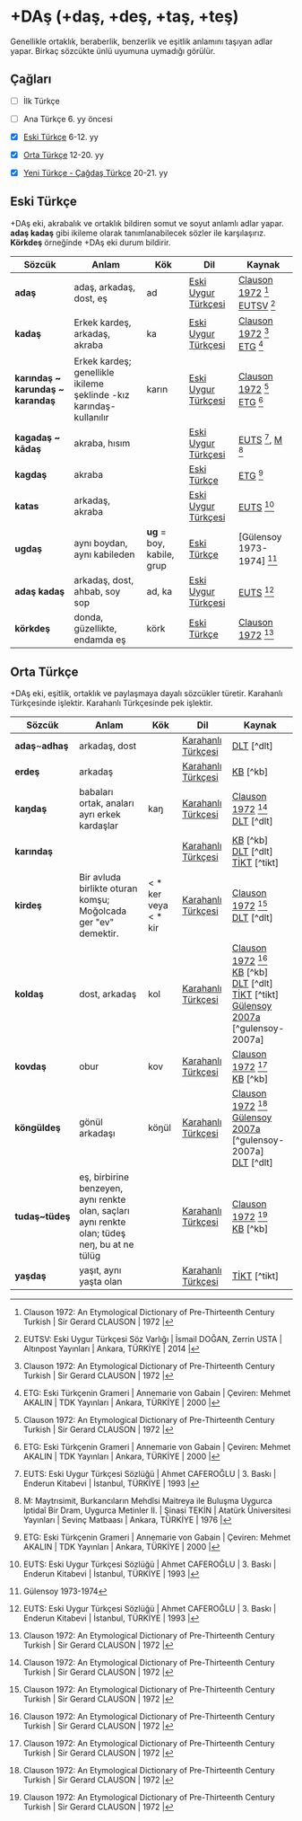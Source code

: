 # +DAş (+daş, +deş, +taş, +teş)

Genellikle ortaklık, beraberlik, benzerlik ve eşitlik anlamını taşıyan adlar yapar. Birkaç sözcükte ünlü uyumuna uymadığı görülür.

## Çağları

- [ ] İlk Türkçe
- [ ] Ana Türkçe 6. yy öncesi
- [x] [Eski Türkçe] 6-12. yy
- [x] [Orta Türkçe] 12-20. yy
- [x] [Yeni Türkçe - Çağdaş Türkçe] 20-21. yy


## Eski Türkçe
+DAş eki, akrabalık ve ortaklık bildiren somut ve soyut anlamlı adlar yapar. **adaş kadaş** gibi ikileme olarak tanımlanabilecek sözler ile karşılaşırız. **Körkdeş** örneğinde +DAş eki durum bildirir.

| Sözcük | Anlam | Kök | Dil | Kaynak |
|--------|-------|-----|-----|--------|
| **adaş** | adaş, arkadaş, dost, eş | ad | [Eski Uygur Türkçesi] | [Clauson 1972] [^clauson-72]<br>[EUTSV] [^eutsv] |
| **kadaş** | Erkek kardeş, arkadaş, akraba | ka | [Eski Uygur Türkçesi] | [Clauson 1972] [^clauson-72]<br>[ETG] [^etg] |
| **karındaş ~ karundaş ~ karandaş** | Erkek kardeş; genellikle ikileme şeklinde -kız karındaş- kullanılır | karın | [Eski Uygur Türkçesi] | [Clauson 1972] [^clauson-72]<br>[ETG] [^etg] |
| **kagadaş ~ kādaş** | akraba, hısım | | [Eski Uygur Türkçesi] | [EUTS] [^euts], [M] [^m]|
| **kagdaş** | akraba | | [Eski Türkçe] | [ETG] [^etg] |
| **katas** | arkadaş, akraba | | [Eski Uygur Türkçesi] | [EUTS] [^euts] |
| **ugdaş** | aynı boydan, aynı kabileden | **ug**  = boy, kabile, grup | [Eski Türkçe] | [Gülensoy 1973-1974] [^gulensoy-73-74] |
| **adaş kadaş** | arkadaş, dost, ahbab, soy sop | ad, ka | [Eski Uygur Türkçesi] | [EUTS] [^euts] |
| **körkdeş** | donda, güzellikte, endamda eş | körk | [Eski Türkçe] | [Clauson 1972] [^clauson-72] |

## Orta Türkçe

+DAş eki, eşitlik, ortaklık ve paylaşmaya dayalı sözcükler türetir. Karahanlı Türkçesinde işlektir. Karahanlı Türkçesinde pek işlektir.

| Sözcük | Anlam | Kök | Dil | Kaynak |
|--------|-------|-----|-----|--------|
| **adaş**~**adhaş** | arkadaş, dost | | [Karahanlı Türkçesi] | [DLT] [^dlt] |
| **erdeş** | arkadaş | | [Karahanlı Türkçesi] | [KB] [^kb] |
| **kaŋdaş** | babaları ortak, anaları ayrı erkek kardaşlar | kaŋ | [Karahanlı Türkçesi] | [Clauson 1972] [^clauson-72]<br>[DLT] [^dlt] |
| **karındaş** | | | [Karahanlı Türkçesi] | [KB] [^kb]<br>[DLT] [^dlt]<br>[TİKT] [^tikt] |
| **kirdeş** | Bir avluda birlikte oturan komşu; Moğolcada ger "ev" demektir. | < * ker veya < * kir | [Karahanlı Türkçesi] | [Clauson 1972] [^clauson-72]<br>[DLT] [^dlt] |
| **koldaş** | dost, arkadaş | kol | [Karahanlı Türkçesi] | [Clauson 1972] [^clauson-72]<br>[KB] [^kb]<br>[DLT] [^dlt]<br>[TİKT] [^tikt]<br>[Gülensoy 2007a] [^gulensoy-2007a] |
| **kovdaş** | obur | kov | [Karahanlı Türkçesi] | [Clauson 1972] [^clauson-72]<br>[KB] [^kb] |
| **köngüldeş** | gönül arkadaşı | köŋül | [Karahanlı Türkçesi] | [Clauson 1972] [^clauson-72]<br>[Gülensoy 2007a] [^gulensoy-2007a]<br>[DLT] [^dlt] |
| **tudaş~tüdeş** | eş, birbirine benzeyen, aynı renkte olan, saçları aynı renkte olan; tüdeş neŋ, bu at ne tülüg | | [Karahanlı Türkçesi] | [Clauson 1972] [^clauson-72]<br>[KB] [^kb] |
| **yaşdaş** | yaşıt, aynı yaşta olan | | [Karahanlı Türkçesi] | [TİKT] [^tikt] |


[^clauson-72]:
    Clauson 1972: An Etymological Dictionary of Pre-Thirteenth Century Turkish | Sir Gerard CLAUSON | 1972 |
[^etg]: 
    ETG: Eski Türkçenin Grameri | Annemarie von Gabain | Çeviren: Mehmet AKALIN | TDK Yayınları | Ankara, TÜRKİYE | 2000 |  
[^euts]: 
    EUTS: Eski Uygur Türkçesi Sözlüğü | Ahmet CAFEROĞLU | 3. Baskı | Enderun Kitabevi | İstanbul, TÜRKİYE | 1993 |  
[^eutsv]: 
    EUTSV: Eski Uygur Türkçesi Söz Varlığı | İsmail DOĞAN, Zerrin USTA | Altınpost Yayınları | Ankara, TÜRKİYE | 2014 |  
[^gulensoy-73-74]:
    Gülensoy 1973-1974
[^m]: 
    M: Maytrısimit, Burkancıların Mehdîsi Maitreya ile Buluşma Uygurca İptidaî Bir Dram, Uygurca Metinler II. | Şinasi TEKİN | Atatürk Üniversitesi Yayınları | Sevinç Matbaası | Ankara, TÜRKİYE | 1976 |  


[AL]: # "Abuşka Lugâti veya Çağatay Sözlüğü | Besim ATALAY | Yayımlayan: Süleyman TONGUZALP | Ayyıldız Matbaası | Ankara, TÜRKİYE | 1970 |"
[AH]: # "Atabetü'ül-Hakayık | Reşit Rahmeti ARAT | TDK Yayınları | Ankara, TÜRKİYE | 2006 |"
[BT I-III-V-XX]: # "Berliner Turfantexte; Hazai, George, Peter Zieme, Fragmente der Uigurischen Version des ''Jin 'gain mit den Meister Fu, (Berliner Turfantexte I), Akademie - Verlag Berlin 1971; Zieme Peter, Vimalakırtinirdesasutra (Berliner Turfantexte XX), Belgium, 2000."
[CC]: # "Kuman Lehçesi Sözlüğü Codex Cumanicus'un Türkçe Sözlük Dizini | Grönbech | Çeviren: Kemal AYTAÇ | Kültür Bakanlığı Yayınları | Ankara, TÜRKİYE | 1992 |"
[Clauson 1972]: # "An Etymological Dictionary of Pre-Thirteenth Century Turkish | Sir Gerard CLAUSON | 1972 |"
[Clauson 1973-1974]: # "Gülensoy 1973-1974"
[ÇBH]: #
[DK]: #
[DLT]: # "Dîvânı Lugât'it-Türk"
[DTO]: #
[EATE]: #
[ED]: #
[EK]: #
[ETG]: # "Eski Türkçenin Grameri | Annemarie von Gabain | Çeviren: Mehmet AKALIN | TDK Yayınları | Ankara, TÜRKİYE | 2000 |"
[ETŞ]: #
[ETT]: #
[ETY]: #
[EUTS]: # "Eski Uygur Türkçesi Sözlüğü | Ahmet CAFEROĞLU | 3. Baskı | Enderun Kitabevi | İstanbul, TÜRKİYE | 1993 |" 
[EUTSV]: # "Eski Uygur Türkçesi Söz Varlığı | İsmail DOĞAN, Zerrin USTA | Altınpost Yayınları | Ankara, TÜRKİYE | 2014 |"
[G]: #
[GT]: #
[Gülensoy 2007a]: #
[H]: #
[HŞ]: #
[HTG]: #
[IB]: #
[İKP]: #
[İML]: #
[İMS]: #
[KB]: #
[KE]: #
[KİP]: #
[KTG]: #
[KM]: #
[KÖUKY]: #
[KT]: #
[KTS]: #
[KY]: #
[LÇ]: #
[M]: # "Maytrısimit, Burkancıların Mehdîsi Maitreya ile Buluşma Uygurca İptidaî Bir Dram, Uygurca Metinler II. | Şinasi TEKİN | Atatürk Üniversitesi Yayınları | Sevinç Matbaası | Ankara, TÜRKİYE | 1976 |"
[ME]: #
[ML]: #
[MM]: #
[MN]: #
[MŞ]: #
[MT]: #
[NF]: #
[OKD]: #
[OKTS]: #
[OT]: #
[OTG]: #
[OY]: #
[OYSD]: #
[S]: #
[SN]: #
[ŞSL]: #
[TaİKT]: #
[TİKT]: #
[TS]: #
[UAY]: #
[UM]: #
[UÜH]: #
[Üİ]: #
[ÜLT]: #
[YZ]: #


[Eski Türkçe]: <#>
[Orta Türkçe]: <#>
[Yeni Türkçe - Çağdaş Türkçe]: <#>
[Eski Uygur Türkçesi]: <#>
[Karahanlı Türkçesi]: <#>
[Harezm Türkçesi]: <#>

